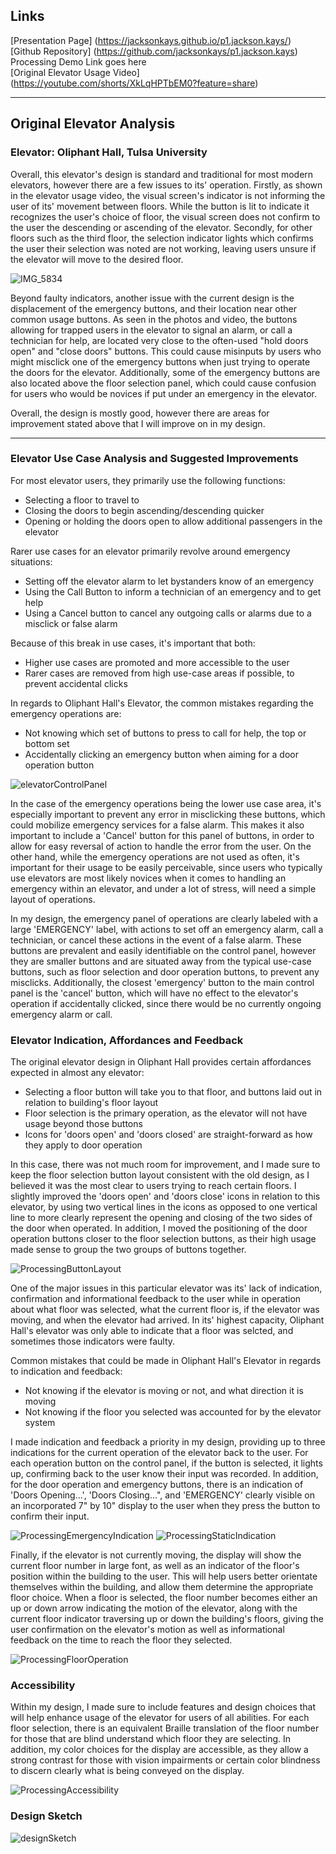 ## Links
[Presentation Page] (https://jacksonkays.github.io/p1.jackson.kays/) <br />
[Github Repository] (https://github.com/jacksonkays/p1.jackson.kays) <br />
Processing Demo Link goes here <br /> 
[Original Elevator Usage Video] (https://youtube.com/shorts/XkLqHPTbEM0?feature=share) <br /> 

 ---
 
 ## Original Elevator Analysis
 ### Elevator: Oliphant Hall, Tulsa University
 Overall, this elevator's design is standard and traditional for most modern elevators, however there are a few issues
 to its' operation. Firstly, as shown in the elevator usage video, the visual screen's indicator is not informing the user of its' movement
 between floors. While the button is lit to indicate it recognizes the user's choice of floor, the visual screen does not confirm to the user the descending 
 or ascending of the elevator. Secondly, for other floors such as the third floor, the selection indicator lights which confirms the user their selection was noted are not working, leaving users unsure if the elevator will move to the desired floor.
 
 ![IMG_5834](https://user-images.githubusercontent.com/55301666/192920508-00dfd798-2527-4714-a6b2-a30346547caa.jpg)
 
 Beyond faulty indicators, another issue with the current design is the displacement of the emergency buttons, and their location near other common usage buttons. As seen in the photos and video, the buttons allowing for trapped users in the elevator to signal an alarm, or call a technician for help, are located very close to the often-used "hold doors open" and "close doors" buttons. This could cause misinputs by users who might misclick one of the emergency buttons when just trying to operate the doors for the elevator. Additionally, some of the emergency buttons are also located above the floor selection panel, which could cause confusion for users who would be novices if put under an emergency in the elevator. 
 
 Overall, the design is mostly good, however there are areas for improvement stated above that I will improve on in my design. 
 
 ---
 
 ### Elevator Use Case Analysis and Suggested Improvements
 For most elevator users, they primarily use the following functions:
 - Selecting a floor to travel to
 - Closing the doors to begin ascending/descending quicker
 - Opening or holding the doors open to allow additional passengers in the elevator
 
 Rarer use cases for an elevator primarily revolve around emergency situations:
 - Setting off the elevator alarm to let bystanders know of an emergency
 - Using the Call Button to inform a technician of an emergency and to get help
 - Using a Cancel button to cancel any outgoing calls or alarms due to a misclick or false alarm
 
 Because of this break in use cases, it's important that both:
 - Higher use cases are promoted and more accessible to the user
 - Rarer cases are removed from high use-case areas if possible, to prevent accidental clicks
 
 In regards to Oliphant Hall's Elevator, the common mistakes regarding the emergency operations are:
 - Not knowing which set of buttons to press to call for help, the top or bottom set
 - Accidentally clicking an emergency button when aiming for a door operation button
 
 ![elevatorControlPanel](https://user-images.githubusercontent.com/55301666/192921648-97e0b8af-afa8-4358-b7c5-1613ef0c42d8.png)
 
 In the case of the emergency operations being the lower use case area, it's especially important to prevent any error in misclicking these buttons, which could mobilize emergency services for a false alarm. This makes it also important to include a 'Cancel' button for this panel of buttons, in order to allow for easy reversal of action to handle the error from the user. On the other hand, while the emergency operations are not used as often, it's important for their usage to be easily perceivable, since users who typically use elevators are most likely novices when it comes to handling an emergency within an elevator, and under a lot of stress, will need a simple layout of operations. 
 
 In my design, the emergency panel of operations are clearly labeled with a large 'EMERGENCY' label, with actions to set off an emergency alarm, call a technician, or cancel these actions in the event of a false alarm. These buttons are prevalent and easily identifiable on the control panel, however they are smaller buttons and are situated away from the typical use-case buttons, such as floor selection and door operation buttons, to prevent any misclicks. Additionally, the closest 'emergency' button to the main control panel is the 'cancel' button, which will have no effect to the elevator's operation if accidentally clicked, since there would be no currently ongoing emergency alarm or call. 
 
 ### Elevator Indication, Affordances and Feedback 
 The original elevator design in Oliphant Hall provides certain affordances expected in almost any elevator:
 - Selecting a floor button will take you to that floor, and buttons laid out in relation to building's floor layout
 - Floor selection is the primary operation, as the elevator will not have usage beyond those buttons 
 - Icons for 'doors open' and 'doors closed' are straight-forward as how they apply to door operation
 
 In this case, there was not much room for improvement, and I made sure to keep the floor selection button layout consistent with the old design, as I believed it was the most clear to users trying to reach certain floors. I slightly improved the 'doors open' and 'doors close' icons in relation to this elevator, by using two vertical lines in the icons as opposed to one vertical line to more clearly represent the opening and closing of the two sides of the door when operated. In addition, I moved the positioning of the door operation buttons closer to the floor selection buttons, as their high usage made sense to group the two groups of buttons together. 
 
 ![ProcessingButtonLayout](https://user-images.githubusercontent.com/55301666/192924620-170c8815-5693-4f11-bd0f-793ec5d3c32c.png)

 One of the major issues in this particular elevator was its' lack of indication, confirmation and informational feedback to the user while in operation about what floor was selected, what the current floor is, if the elevator was moving, and when the elevator had arrived. In its' highest capacity, Oliphant Hall's elevator was only able to indicate that a floor was selcted, and sometimes those indicators were faulty. 
 
Common mistakes that could be made in Oliphant Hall's Elevator in regards to indication and feedback:
- Not knowing if the elevator is moving or not, and what direction it is moving
- Not knowing if the floor you selected was accounted for by the elevator system 
 
 I made indication and feedback a priority in my design, providing up to three indications for the current operation of the elevator back to the user. For each operation button on the control panel, if the button is selected, it lights up, confirming back to the user know their input was recorded. In addition, for the door operation and emergency buttons, there is an indication of 'Doors Opening...', 'Doors Closing...", and 'EMERGENCY' clearly visible on an incorporated 7" by 10" display to the user when they press the button to confirm their input. 
 
 ![ProcessingEmergencyIndication](https://user-images.githubusercontent.com/55301666/192924694-9a33a620-f21c-430e-a377-0491e0fb9651.png)
![ProcessingStaticIndication](https://user-images.githubusercontent.com/55301666/192924708-4f3c65b4-8fcb-4298-87a5-f7fb53054410.png)

 Finally, if the elevator is not currently moving, the display will show the current floor number in large font, as well as an indicator of the floor's position within the building to the user. This will help users better orientate themselves within the building, and allow them determine the appropriate floor choice. When a floor is selected, the floor number becomes either an up or down arrow indicating the motion of the elevator, along with the current floor indicator traversing up or down the building's floors, giving the user confirmation on the elevator's motion as well as informational feedback on the time to reach the floor they selected. 
 
 ![ProcessingFloorOperation](https://user-images.githubusercontent.com/55301666/192924440-a9693cb8-40a7-46de-ab59-d03abac1fd88.gif)

 ### Accessibility
 Within my design, I made sure to include features and design choices that will help enhance usage of the elevator for users of all abilities. For each floor selection, there is an equivalent Braille translation of the floor number for those that are blind understand which floor they are selecting. In addition, my color choices for the display are accessible, as they allow a strong contrast for those with vision impairments or certain color blindness to discern clearly what is being conveyed on the display. 
 
 ![ProcessingAccessibility](https://user-images.githubusercontent.com/55301666/192924592-b513daca-441d-4c6e-8871-3bd3ea33032b.png)

 ### Design Sketch
 ![designSketch](https://user-images.githubusercontent.com/55301666/192920324-ab27bb1b-856a-4c50-8c27-451c55ceca63.jpg)
